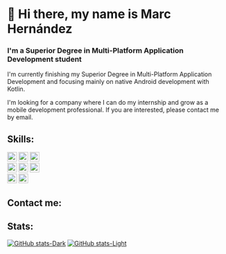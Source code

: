<h1 align="left">👋 Hi there, my name is Marc Hernández</h1>

<h3 align="left">I'm a Superior Degree in Multi-Platform Application Development student</h3>

I'm currently finishing my Superior Degree in Multi-Platform Application Development and focusing mainly on native Android development with Kotlin.

I'm looking for a company where I can do my internship and grow as a mobile development professional. If you are interested, please contact me by email.

## Skills:
<div>
<img src="https://img.shields.io/badge/-Android-333333?style=plastic&logo=android" height="22" />
<img src="https://img.shields.io/badge/-Android%20Studio-333333?style=plastic&logo=android-studio" height="22" />
<img src="https://img.shields.io/badge/-Kotlin-333333?style=plastic&logo=kotlin" height="22" />
</div>

<div>
<img src="https://img.shields.io/badge/-Firebase-333333?style=plastic&logo=firebase" height="22" />
<img src="https://img.shields.io/badge/-MySQL-333333?style=plastic&logo=mysql" height="22" />
<img src="https://img.shields.io/badge/-SQLite-333333?style=plastic&logo=sqlite" height="22" />
</div>

<div>
<img src="https://img.shields.io/badge/-Java-333333?style=plastic&logo=java" height="22" />
<img src="https://img.shields.io/badge/-Python-333333?style=plastic&logo=python" height="22" />
</div>

## Contact me:

## Stats:
 [![GitHub stats-Dark](https://github-readme-stats.vercel.app/api?username=marchdz&show_icons=true&theme=dark#gh-dark-mode-only)](https://github.com/marchdz/github-readme-stats#gh-dark-mode-only)
[![GitHub stats-Light](https://github-readme-stats.vercel.app/api?username=marchdz&show_icons=true&theme=default#gh-light-mode-only)](https://github.com/marchdz/github-readme-stats#gh-light-mode-only)
